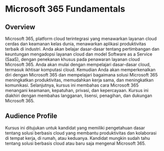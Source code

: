 # Microsoft 365 Fundamentals
## Overview
Microsoft 365, platform cloud terintegrasi yang menawarkan layanan cloud cerdas dan keamanan kelas dunia, menawarkan aplikasi produktivitas terbaik di industri. Anda akan belajar dasar-dasar tentang pertimbangan dan keuntungan mengadopsi layanan cloud dan model Software as a Service (SaaS), dengan penekanan khusus pada penawaran layanan cloud Microsoft 365. Anda akan mulai dengan mempelajari dasar-dasar cloud, termasuk ikhtisar komputasi cloud. Kemudian Anda akan memperkenalkan diri dengan Microsoft 365 dan mempelajari bagaimana solusi Microsoft 365 meningkatkan produktivitas, memudahkan kerja sama, dan meningkatkan komunikasi. Selanjutnya, kursus ini membahas cara Microsoft 365 menangani keamanan, kepatuhan, privasi, dan kepercayaan. Kursus ini diakhiri dengan membahas langganan, lisensi, penagihan, dan dukungan Microsoft 365. 

## Audience Profile
Kursus ini ditujukan untuk kandidat yang memiliki pengetahuan dasar tentang solusi berbasis cloud yang membantu produktivitas dan kolaborasi di tempat kerja, di rumah, atau keduanya. Kandidat mungkin sudah tahu tentang solusi berbasis cloud atau baru saja mengenal Microsoft 365.

